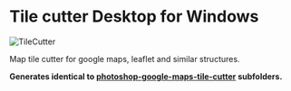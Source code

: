# Tile cutter Desktop for Windows

![TileCutter](https://github.com/tearat/tile-cutter-win-desktop/blob/master/readme/screenshot.PNG?raw=true)

Map tile cutter for google maps, leaflet and similar structures.

**Generates identical to [photoshop-google-maps-tile-cutter](https://github.com/bramus/photoshop-google-maps-tile-cutter) subfolders.**